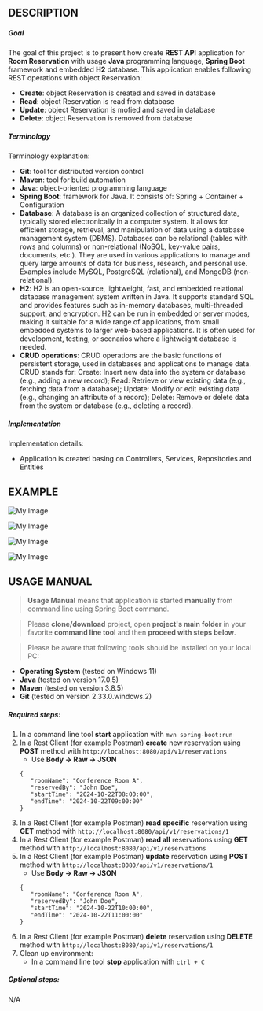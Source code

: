 DESCRIPTION
-----------

##### Goal
The goal of this project is to present how create **REST API** application for **Room Reservation** with usage **Java** programming language, **Spring Boot** framework and embedded **H2** database. This application enables following REST operations with object Reservation:
* **Create**: object Reservation is created and saved in database
* **Read**: object Reservation is read from database
* **Update**: object Reservation is mofied and saved in database
* **Delete**: object Reservation is removed from database

##### Terminology
Terminology explanation:
* **Git**: tool for distributed version control
* **Maven**: tool for build automation
* **Java**: object-oriented programming language
* **Spring Boot**: framework for Java. It consists of: Spring + Container + Configuration
* **Database**: A database is an organized collection of structured data, typically stored electronically in a computer system. It allows for efficient storage, retrieval, and manipulation of data using a database management system (DBMS). Databases can be relational (tables with rows and columns) or non-relational (NoSQL, key-value pairs, documents, etc.). They are used in various applications to manage and query large amounts of data for business, research, and personal use. Examples include MySQL, PostgreSQL (relational), and MongoDB (non-relational).
* **H2**: H2 is an open-source, lightweight, fast, and embedded relational database management system written in Java. It supports standard SQL and provides features such as in-memory databases, multi-threaded support, and encryption. H2 can be run in embedded or server modes, making it suitable for a wide range of applications, from small embedded systems to larger web-based applications. It is often used for development, testing, or scenarios where a lightweight database is needed.
* **CRUD operations**: CRUD operations are the basic functions of persistent storage, used in databases and applications to manage data. CRUD stands for: Create: Insert new data into the system or database (e.g., adding a new record); Read: Retrieve or view existing data (e.g., fetching data from a database); Update: Modify or edit existing data (e.g., changing an attribute of a record); Delete: Remove or delete data from the system or database (e.g., deleting a record).

##### Implementation
Implementation details:
* Application is created basing on Controllers, Services, Repositories and Entities


EXAMPLE
-------

![My Image](readme-images/image-01.png)

![My Image](readme-images/image-02.png)

![My Image](readme-images/image-03.png)

![My Image](readme-images/image-04.png)


USAGE MANUAL
------------

> **Usage Manual** means that application is started **manually** from command line using Spring Boot command.

> Please **clone/download** project, open **project's main folder** in your favorite **command line tool** and then **proceed with steps below**. 

> Please be aware that following tools should be installed on your local PC:  
* **Operating System** (tested on Windows 11)
* **Java** (tested on version 17.0.5)
* **Maven** (tested on version 3.8.5)
* **Git** (tested on version 2.33.0.windows.2)

##### Required steps:
1. In a command line tool **start** application with `mvn spring-boot:run`
1. In a Rest Client (for example Postman) **create** new reservation using **POST** method with `http://localhost:8080/api/v1/reservations`
   * Use **Body -> Raw -> JSON**
   ```
   {
      "roomName": "Conference Room A",
      "reservedBy": "John Doe",
      "startTime": "2024-10-22T08:00:00",
      "endTime": "2024-10-22T09:00:00"
   }
   ```
1. In a Rest Client (for example Postman) **read specific** reservation using **GET** method with `http://localhost:8080/api/v1/reservations/1`
1. In a Rest Client (for example Postman) **read all** reservations using **GET** method with `http://localhost:8080/api/v1/reservations`
1. In a Rest Client (for example Postman) **update** reservation using **POST** method with `http://localhost:8080/api/v1/reservations/1`
   * Use **Body -> Raw -> JSON**
   ```
   {
      "roomName": "Conference Room A",
      "reservedBy": "John Doe",
      "startTime": "2024-10-22T10:00:00",
      "endTime": "2024-10-22T11:00:00"
   }
   ```
1. In a Rest Client (for example Postman) **delete** reservation using **DELETE** method with `http://localhost:8080/api/v1/reservations/1`
1. Clean up environment:
     * In a command line tool **stop** application with `ctrl + C`
     

##### Optional steps:
N/A